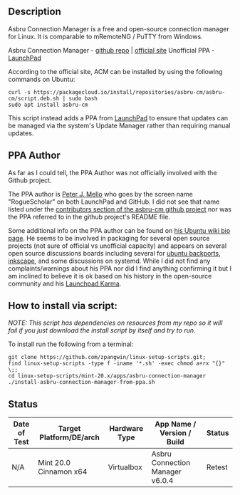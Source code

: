 

## Description

Asbru Connection Manager is a free and open-source connection manager for Linux. It is comparable to mRemoteNG / PuTTY from Windows.

Asbru Connection Manager - [github repo](https://github.com/asbru-cm/asbru-cm) | [official site](https://www.asbru-cm.net/)
Unofficial PPA - [LaunchPad](https://launchpad.net/~asbru-cm/+archive/ubuntu/releases)

According to the official site, ACM can be installed by using the following commands on Ubuntu:

```
curl -s https://packagecloud.io/install/repositories/asbru-cm/asbru-cm/script.deb.sh | sudo bash
sudo apt install asbru-cm
```

This script instead adds a PPA from [LaunchPad](https://launchpad.net/~asbru-cm/+archive/ubuntu/releases) to ensure that updates can be managed via the system's Update Manager rather than requiring manual updates.

## PPA Author

As far as I could tell, the PPA Author was not officially involved with the Github project.

The PPA author is [Peter J. Mello](https://launchpad.net/~roguescholar) who goes by the screen name "RogueScholar" on both LaunchPad and GitHub. I did not see that name listed under the [contributors section of the asbru-cm github project](https://github.com/asbru-cm/asbru-cm/graphs/contributors) nor was the PPA referred to in the github project's README file.

Some additional info on the PPA author can be found on [his Ubuntu wiki bio page](https://wiki.ubuntu.com/RogueScholar). He seems to be involved in packaging for several open source projects (not sure of official vs unofficial capacity) and appears on several open source discussions boards including several for [ubuntu backports](http://ubuntu.5.x6.nabble.com/Bug-1853616-Re-Eoan-Backports-project-does-not-exist-td5191938.html), [inkscape](https://gitlab.com/inkscape/inkscape/-/issues/506), and some discussions on systemd. While I did not find any complaints/warnings about his PPA nor did I find anything confirming it but I am inclined to believe it is ok based on his history in the open-source community and his [Launchpad Karma](https://launchpad.net/~roguescholar/+karma).

## How to install via script:

*NOTE: This script has dependencies on resources from my repo so it will fail if you just download the install script by itself and try to run.*

To install run the following from a terminal:

```
git clone https://github.com/zpangwin/linux-setup-scripts.git;
find linux-setup-scripts -type f -iname '*.sh' -exec chmod a+rx "{}" \;;
cd linux-setup-scripts/mint-20.x/apps/asbru-connection-manager
./install-asbru-connection-manager-from-ppa.sh
```

## Status

| Date of Test  | Target Platform/DE/arch | Hardware Type  | App Name / Version / Build                | Status  |
| ------------- | ------------------------| -------------- | ----------------------------------------- | ------- |
| N/A  | Mint 20.0 Cinnamon x64  | Virtualbox     | Asbru Connection Manager v6.0.4 | Retest |
